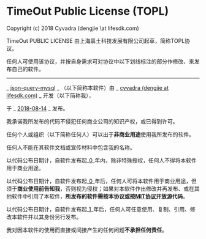 # TimeOut Public License (TOPL)

Copyright (c) 2018 Cyvadra (dengjie \at lifesdk.com)



TimeOut PUBLIC LICENSE 由上海禀土科技发展有限公司起草，简称TOPL协议。

任何人可使用该协议，并按自身需求可对协议中以下划线标注的部分作修改、来发布自己的软件。

------


_ <u>json-query-mysql</u> _ （以下简称本软件）由 _ <u>cyvadra (dengjie at lifesdk.com)</u> _ 开发（以下简称我），

于 _ <u>2018-08-14</u> _ 发布。

我承诺我所发布的代码不侵犯任何商业公司的知识产权，或已得到许可。

任何个人或组织（以下简称任何人）可以出于**非商业用途**使用我所发布的软件。

任何人不能在其软件文档或宣传材料中包含我的名称。

以代码公布日期计，自软件发布起_<u>0</u>_年内，除非特殊授权，任何人不得将本软件用于商业用途。

以代码公布日期计，自软件发布起_<u>0</u>_年后，任何人可将本软件用于商业用途，但须于**商业使用前告知我**，否则视为侵权；如果对本软件作出修改并再发布、或在其他软件中引用了本软件，**所发布的软件需按本协议或按[MIT协议](https://mit-license.org)开放源代码**。

以代码公布日期计，自软件发布起_<u>1</u>_年后，任何人可任意使用、复制、引用、修改本软件并以其身份另行发布。

我对因本软件的使用而直接或间接产生的任何问题**不承担任何责任**。

